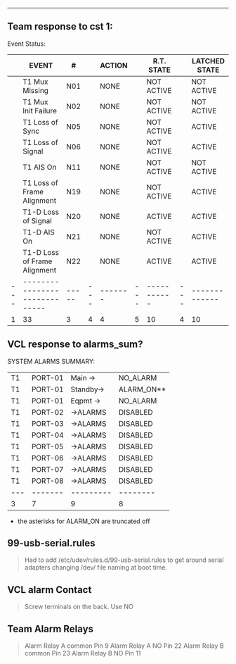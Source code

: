 ****
## Team response to cst 1:

Event Status:

|   |          EVENT              |   # |   |ACTION |   | R.T. STATE|   |LATCHED STATE|
|---|-----------------------------|-----|---|-------|---|-----------|---|-------------|
|   |T1 Mux Missing               |  N01|   | NONE  |   | NOT ACTIVE|   | NOT ACTIVE  |
|   |T1 Mux Init Failure          |  N02|   | NONE  |   | NOT ACTIVE|   | NOT ACTIVE  |
|   |T1 Loss of Sync              |  N05|   | NONE  |   | NOT ACTIVE|   | ACTIVE      |
|   |T1 Loss of Signal            |  N06|   | NONE  |   | NOT ACTIVE|   | ACTIVE      |
|   |T1 AIS On                    |  N11|   | NONE  |   | NOT ACTIVE|   | NOT ACTIVE  |
|   |T1 Loss of Frame Alignment   |  N19|   | NONE  |   | NOT ACTIVE|   | ACTIVE      |
|   |T1-D Loss of Signal          |  N20|   | NONE  |   | ACTIVE    |   | ACTIVE      |
|   |T1-D AIS On                  |  N21|   | NONE  |   | NOT ACTIVE|   | ACTIVE      |
|   |T1-D Loss of Frame Alignment |  N22|   | NONE  |   | ACTIVE    |   | ACTIVE      |
|---|-----------------------------|-----|---|-------|---|-----------|---|-------------|
| 1 | 33                          | 3   | 4 |    4  | 5 |  10       | 4 | 10          |

## VCL response to alarms_sum?

 SYSTEM ALARMS SUMMARY:
 
|    |       |         |        |
|----|-------|---------|--------|
|T1 |PORT-01|Main   ->|NO_ALARM|  
|T1 |PORT-01|Standby->|ALARM_ON**|
|T1 |PORT-01|Eqpmt  ->|NO_ALARM|  
|T1 |PORT-02|->ALARMS |DISABLED|
|T1 |PORT-03|->ALARMS |DISABLED|
|T1 |PORT-04|->ALARMS |DISABLED|
|T1 |PORT-05|->ALARMS |DISABLED|
|T1 |PORT-06|->ALARMS |DISABLED|
|T1 |PORT-07|->ALARMS |DISABLED|
|T1 |PORT-08|->ALARMS |DISABLED|
|---|-------|---------|--------|
| 3 |   7   |    9    |    8   |

+   the asterisks for ALARM_ON are truncated off

## 99-usb-serial.rules

>Had to add /etc/udev/rules.d/99-usb-serial.rules to get around serial adapters changing /dev/ file naming 
>at boot time. 

## VCL alarm Contact
>Screw terminals on the back. Use NO

## Team Alarm Relays
>Alarm Relay A common Pin 9
>Alarm Relay A NO Pin 22
>Alarm Relay B common Pin 23
>Alarm Relay B NO Pin 11
